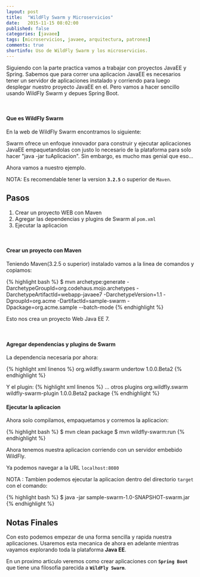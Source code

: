 ```yaml
---
layout: post
title:  "WildFly Swarm y Microservicios"
date:   2015-11-15 08:02:00
published: false
categories: [javaee]
tags: [microservicios, javaee, arquitectura, patrones]
comments: true
shortinfo: Uso de WildFly Swarm y los microservicios.
---
```


Siguiendo con la parte practica vamos a trabajar con proyectos JavaEE y Spring. Sabemos que para correr una aplicacion JavaEE es necesarios tener un servidor de aplicaciones instalado y corriendo para luego desplegar nuestro proyecto JavaEE en el. Pero vamos a hacer sencillo usando WildFly Swarm y depues Spring Boot.

<br/>

#### Que es WildFly Swarm
En la web de WildFly Swarm encontramos lo siguiente:

Swarm ofrece un enfoque innovador para construir y ejecutar aplicaciones JavaEE empaquetandolas con justo lo necesario de la plataforma para solo hacer "java -jar tuAplicacion". Sin embargo, es mucho mas genial que eso...

Ahora vamos a nuestro ejemplo.

NOTA: Es recomendable tener la version **`3.2.5`** o superior de `Maven`.

## Pasos
1. Crear un proyecto WEB con Maven
2. Agregar las dependencias y plugins de Swarm al `pom.xml`
4. Ejecutar la aplicacion

<br/>

#### Crear un proyecto con Maven
Teniendo Maven(3.2.5 o superior) instalado vamos a la linea de comandos y copiamos:

{% highlight bash %}
$ mvn archetype:generate -DarchetypeGroupId=org.codehaus.mojo.archetypes -DarchetypeArtifactId=webapp-javaee7 -DarchetypeVersion=1.1 -DgroupId=org.acme -DartifactId=sample-swarm -Dpackage=org.acme.sample --batch-mode
{% endhighlight %}

Esto nos crea un proyecto Web Java EE 7.

<br/>

#### Agregar dependencias y plugins de Swarm
La dependencia necesaria por ahora:

{% highlight xml linenos %}
<dependency>
    <groupId>org.wildfly.swarm</groupId>
    <artifactId>undertow</artifactId>
    <version>1.0.0.Beta2</version>
</dependency>
{% endhighlight %}<br/>

Y el plugin:
{% highlight xml linenos %}
  <build>
    <plugins>
      ... otros plugins
      <plugin>
        <groupId>org.wildfly.swarm</groupId>
        <artifactId>wildfly-swarm-plugin</artifactId>
        <version>1.0.0.Beta2</version>
        <executions>
          <execution>
            <goals>
              <goal>package</goal>
            </goals>
          </execution>
        </executions>
      </plugin>
    </plugins>
  </build>
{% endhighlight %}<br/>


#### Ejecutar la aplicacion
Ahora solo compilamos, empaquetamos y corremos la aplicacion:

{% highlight bash %}
$ mvn clean package
$ mvn wildfly-swarm:run
{% endhighlight %}

Ahora tenemos nuestra aplicacion corriendo con un servidor embebido WildFly.

Ya podemos navegar a la URL `localhost:8080`

NOTA : Tambien podemos ejecutar la aplicacion dentro del directorio `target` con el comando:

{% highlight bash %}
$ java -jar sample-swarm-1.0-SNAPSHOT-swarm.jar
{% endhighlight %}

## Notas Finales
Con esto podemos empezar de una forma sencilla y rapida nuestra aplicaciones. Usaremos esta mecanica de ahora en adelante mientras vayamos explorando toda la plataforma **Java EE**.

En un proximo articulo veremos como crear aplicaciones con **`Spring Boot`** que tiene una filosofia parecida a **`WildFly Swarm`**.